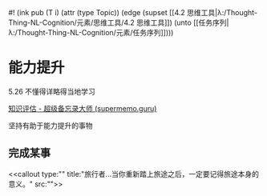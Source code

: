 #! (ink pub (T i) (attr (type Topic)) (edge (supset [[4.2 思维工具|λ:/Thought-Thing-NL-Cognition/元素/思维工具/4.2 思维工具]]) (unto [[任务序列|λ:/Thought-Thing-NL-Cognition/元素/任务序列]])))

# 能力提升

5.26 不懂得详略得当地学习

[知识评估 - 超级备忘录大师 (supermemo.guru)](https://supermemo.guru/wiki/Knowledge_valuation)

坚持有助于能力提升的事物

## 完成某事

<<callout type:"" title:"旅行者...当你重新踏上旅途之后，一定要记得旅途本身的意义。" src:"">>
